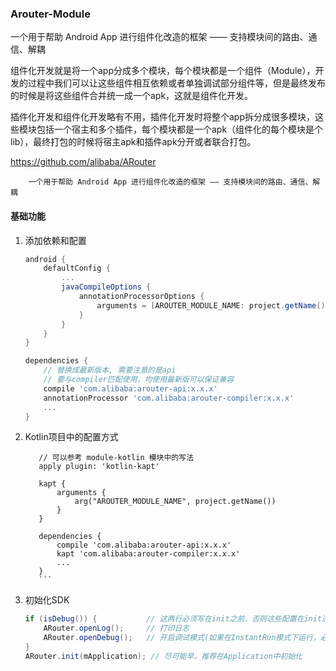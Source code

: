 ### Arouter-Module


一个用于帮助 Android App 进行组件化改造的框架 —— 支持模块间的路由、通信、解耦


组件化开发就是将一个app分成多个模块，每个模块都是一个组件（Module），开发的过程中我们可以让这些组件相互依赖或者单独调试部分组件等，但是最终发布的时候是将这些组件合并统一成一个apk，这就是组件化开发。


插件化开发和组件化开发略有不用，插件化开发时将整个app拆分成很多模块，这些模块包括一个宿主和多个插件，每个模块都是一个apk（组件化的每个模块是个lib），最终打包的时候将宿主apk和插件apk分开或者联合打包。




https://github.com/alibaba/ARouter





```
    一个用于帮助 Android App 进行组件化改造的框架 —— 支持模块间的路由、通信、解耦
```


#### 基础功能
1. 添加依赖和配置
    ``` gradle
    android {
        defaultConfig {
            ...
            javaCompileOptions {
                annotationProcessorOptions {
                    arguments = [AROUTER_MODULE_NAME: project.getName()]
                }
            }
        }
    }

    dependencies {
        // 替换成最新版本, 需要注意的是api
        // 要与compiler匹配使用，均使用最新版可以保证兼容
        compile 'com.alibaba:arouter-api:x.x.x'
        annotationProcessor 'com.alibaba:arouter-compiler:x.x.x'
        ...
    }
    ```

2. Kotlin项目中的配置方式
    ```
       // 可以参考 module-kotlin 模块中的写法
       apply plugin: 'kotlin-kapt'

       kapt {
           arguments {
               arg("AROUTER_MODULE_NAME", project.getName())
           }
       }

       dependencies {
           compile 'com.alibaba:arouter-api:x.x.x'
           kapt 'com.alibaba:arouter-compiler:x.x.x'
           ...
       }
       ```

3. 初始化SDK
    ``` java
    if (isDebug()) {           // 这两行必须写在init之前，否则这些配置在init过程中将无效
        ARouter.openLog();     // 打印日志
        ARouter.openDebug();   // 开启调试模式(如果在InstantRun模式下运行，必须开启调试模式！线上版本需要关闭,否则有安全风险)
    }
    ARouter.init(mApplication); // 尽可能早，推荐在Application中初始化
    ```

